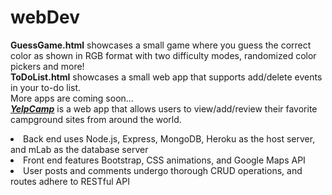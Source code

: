 # webDev

<strong>GuessGame.html</strong> showcases a small game where you guess the correct color as shown in RGB format with two difficulty modes, randomized color pickers and more! <br>
<strong>ToDoList.html</strong> showcases a small web app that supports add/delete events in your to-do list. <br>
More apps are coming soon... <br>
<em><strong><a href="https://crab-orchid-1125.herokuapp.com/">YelpCamp</a></strong></em> is a web app that allows users to view/add/review their favorite campground sites from around the world. <br>
<li> Back end uses Node.js, Express, MongoDB, Heroku as the host server, and mLab as the database server </li>
<li> Front end features Bootstrap, CSS animations, and Google Maps API </li>
<li> User posts and comments undergo thorough CRUD operations, and routes adhere to RESTful API </li>
